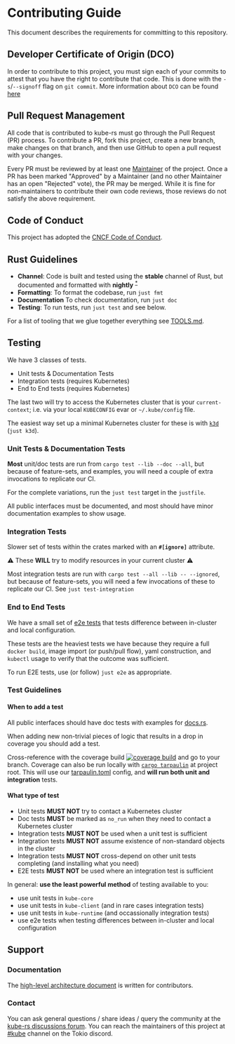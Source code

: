 # Contributing Guide

This document describes the requirements for committing to this repository.

## Developer Certificate of Origin (DCO)

In order to contribute to this project, you must sign each of your commits to attest that you have the right to contribute that code.
This is done with the `-s`/`--signoff` flag on `git commit`.
More information about `DCO` can be found [here](https://developercertificate.org/)

## Pull Request Management

All code that is contributed to kube-rs must go through the Pull Request (PR) process.
To contribute a PR, fork this project, create a new branch, make changes on that branch, and then use GitHub to open a pull request with your changes.

Every PR must be reviewed by at least one [Maintainer](https://kube.rs/maintainers/) of the project.
Once a PR has been marked "Approved" by a Maintainer (and no other Maintainer has an open "Rejected" vote), the PR may be merged.
While it is fine for non-maintainers to contribute their own code reviews, those reviews do not satisfy the above requirement.

## Code of Conduct

This project has adopted the [CNCF Code of
Conduct](https://github.com/cncf/foundation/blob/master/code-of-conduct.md).

## Rust Guidelines

- **Channel**: Code is built and tested using the **stable** channel of Rust, but documented and formatted with **nightly** <sup>[*](https://github.com/kube-rs/kube-rs/issues/707)</sup>
- **Formatting**: To format the codebase, run `just fmt`
- **Documentation** To check documentation, run `just doc`
- **Testing**: To run tests, run `just test` and see below.

For a list of tooling that we glue together everything see [TOOLS.md](https://kube.rs/tools/).

## Testing

We have 3 classes of tests.

- Unit tests & Documentation Tests
- Integration tests (requires Kubernetes)
- End to End tests (requires Kubernetes)

The last two will try to access the Kubernetes cluster that is your `current-context`; i.e. via your local `KUBECONFIG` evar or `~/.kube/config` file.

The easiest way set up a minimal Kubernetes cluster for these is with [`k3d`](https://k3d.io/) (`just k3d`).

### Unit Tests & Documentation Tests

**Most** unit/doc tests are run from `cargo test --lib --doc --all`, but because of feature-sets, and examples, you will need a couple of extra invocations to replicate our CI.

For the complete variations, run the `just test` target in the `justfile`.

All public interfaces must be documented, and most should have minor documentation examples to show usage.

### Integration Tests

Slower set of tests within the crates marked with an **`#[ignore]`** attribute.

:warning: These  **WILL** try to modify resources in your current cluster :warning:

Most integration tests are run with `cargo test --all --lib -- --ignored`, but because of feature-sets, you will need a few invocations of these to replicate our CI. See `just test-integration`

### End to End Tests

We have a small set of [e2e tests](https://github.com/kube-rs/kube-rs/tree/master/e2e) that tests difference between in-cluster and local configuration.

These tests are the heaviest tests we have because they require a full `docker build`, image import (or push/pull flow), yaml construction, and `kubectl` usage to verify that the outcome was sufficient.

To run E2E tests, use (or follow) `just e2e` as appropriate.

### Test Guidelines

#### When to add a test

All public interfaces should have doc tests with examples for [docs.rs](https://docs.rs/kube).

When adding new non-trivial pieces of logic that results in a drop in coverage you should add a test.

Cross-reference with the coverage build [![coverage build](https://codecov.io/gh/kube-rs/kube-rs/branch/master/graph/badge.svg?token=9FCqEcyDTZ)](https://codecov.io/gh/kube-rs/kube-rs) and go to your branch. Coverage can also be run locally with [`cargo tarpaulin`](https://github.com/xd009642/tarpaulin) at project root. This will use our [tarpaulin.toml](https://github.com/kube-rs/kube-rs/blob/master/tarpaulin.toml) config, and **will run both unit and integration** tests.

#### What type of test

- Unit tests **MUST NOT** try to contact a Kubernetes cluster
- Doc tests **MUST** be marked as `no_run` when they need to contact a Kubernetes cluster
- Integration tests **MUST NOT** be used when a unit test is sufficient
- Integration tests **MUST NOT** assume existence of non-standard objects in the cluster
- Integration tests **MUST NOT** cross-depend on other unit tests completing (and installing what you need)
- E2E tests **MUST NOT** be used where an integration test is sufficient

In general: **use the least powerful method** of testing available to you:

- use unit tests in `kube-core`
- use unit tests in `kube-client` (and in rare cases integration tests)
- use unit tests in `kube-runtime` (and occassionally integration tests)
- use e2e tests when testing differences between in-cluster and local configuration

## Support
### Documentation
The [high-level architecture document](https://kube.rs/architecture/) is written for contributors.

### Contact
You can ask general questions / share ideas / query the community at the [kube-rs discussions forum](https://github.com/kube-rs/kube-rs/discussions).
You can reach the maintainers of this project at [#kube](https://discord.gg/tokio) channel on the Tokio discord.
